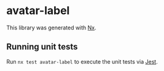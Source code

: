 # avatar-label

This library was generated with [Nx](https://nx.dev).

## Running unit tests

Run `nx test avatar-label` to execute the unit tests via [Jest](https://jestjs.io).
